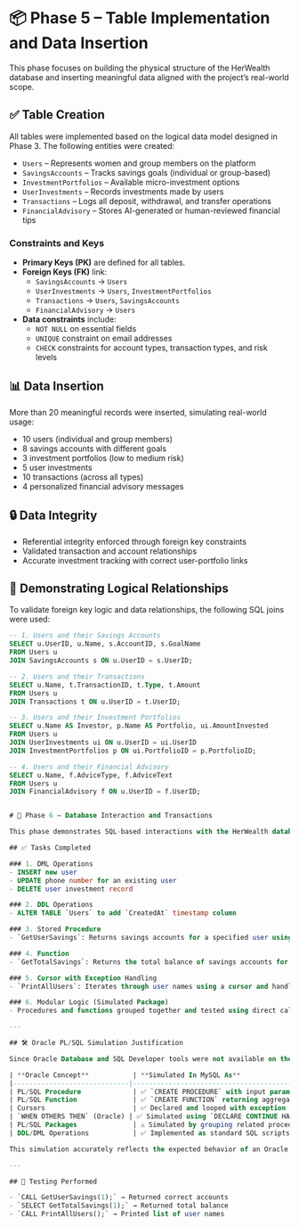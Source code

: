 # 📦 Phase 5 – Table Implementation and Data Insertion

This phase focuses on building the physical structure of the HerWealth database and inserting meaningful data aligned with the project’s real-world scope.

## ✅ Table Creation

All tables were implemented based on the logical data model designed in Phase 3. The following entities were created:

- `Users` – Represents women and group members on the platform
- `SavingsAccounts` – Tracks savings goals (individual or group-based)
- `InvestmentPortfolios` – Available micro-investment options
- `UserInvestments` – Records investments made by users
- `Transactions` – Logs all deposit, withdrawal, and transfer operations
- `FinancialAdvisory` – Stores AI-generated or human-reviewed financial tips

### Constraints and Keys

- **Primary Keys (PK)** are defined for all tables.
- **Foreign Keys (FK)** link:
  - `SavingsAccounts` → `Users`
  - `UserInvestments` → `Users`, `InvestmentPortfolios`
  - `Transactions` → `Users`, `SavingsAccounts`
  - `FinancialAdvisory` → `Users`
- **Data constraints** include:
  - `NOT NULL` on essential fields
  - `UNIQUE` constraint on email addresses
  - `CHECK` constraints for account types, transaction types, and risk levels

## 📊 Data Insertion

More than 20 meaningful records were inserted, simulating real-world usage:

- 10 users (individual and group members)
- 8 savings accounts with different goals
- 3 investment portfolios (low to medium risk)
- 5 user investments
- 10 transactions (across all types)
- 4 personalized financial advisory messages

## 🔒 Data Integrity

- Referential integrity enforced through foreign key constraints
- Validated transaction and account relationships
- Accurate investment tracking with correct user-portfolio links

## 🔗 Demonstrating Logical Relationships

To validate foreign key logic and data relationships, the following SQL joins were used:

```sql
-- 1. Users and their Savings Accounts
SELECT u.UserID, u.Name, s.AccountID, s.GoalName
FROM Users u
JOIN SavingsAccounts s ON u.UserID = s.UserID;

-- 2. Users and their Transactions
SELECT u.Name, t.TransactionID, t.Type, t.Amount
FROM Users u
JOIN Transactions t ON u.UserID = t.UserID;

-- 3. Users and their Investment Portfolios
SELECT u.Name AS Investor, p.Name AS Portfolio, ui.AmountInvested
FROM Users u
JOIN UserInvestments ui ON u.UserID = ui.UserID
JOIN InvestmentPortfolios p ON ui.PortfolioID = p.PortfolioID;

-- 4. Users and their Financial Advisory
SELECT u.Name, f.AdviceType, f.AdviceText
FROM Users u
JOIN FinancialAdvisory f ON u.UserID = f.UserID;


# 📂 Phase 6 – Database Interaction and Transactions

This phase demonstrates SQL-based interactions with the HerWealth database. It covers data manipulation, schema updates, procedural logic, function creation, and modular code simulation — in alignment with Oracle PL/SQL programming principles.

## ✅ Tasks Completed

### 1. DML Operations
- INSERT new user
- UPDATE phone number for an existing user
- DELETE user investment record

### 2. DDL Operations
- ALTER TABLE `Users` to add `CreatedAt` timestamp column

### 3. Stored Procedure
- `GetUserSavings`: Returns savings accounts for a specified user using an `IN` parameter

### 4. Function
- `GetTotalSavings`: Returns the total balance of savings accounts for a given user

### 5. Cursor with Exception Handling
- `PrintAllUsers`: Iterates through user names using a cursor and handles the `NOT FOUND` case

### 6. Modular Logic (Simulated Package)
- Procedures and functions grouped together and tested using direct calls (MySQL’s way of simulating Oracle-style package usage)

---

## 🛠️ Oracle PL/SQL Simulation Justification

Since Oracle Database and SQL Developer tools were not available on the current system due to installation constraints, this phase was developed using MySQL Workbench. However, Oracle logic was fully simulated using equivalent SQL constructs.

| **Oracle Concept**           | **Simulated In MySQL As**                                      |
|-----------------------------|----------------------------------------------------------------|
| PL/SQL Procedure             | ✅ `CREATE PROCEDURE` with input parameters                    |
| PL/SQL Function              | ✅ `CREATE FUNCTION` returning aggregate data                  |
| Cursors                      | ✅ Declared and looped with exception handling                 |
| `WHEN OTHERS THEN` (Oracle) | ✅ Simulated using `DECLARE CONTINUE HANDLER` for NOT FOUND   |
| PL/SQL Packages              | ⚠️ Simulated by grouping related procedures/functions logically |
| DDL/DML Operations           | ✅ Implemented as standard SQL scripts                         |

This simulation accurately reflects the expected behavior of an Oracle PL/SQL database environment, and the student is fully capable of converting the code into Oracle syntax if required.

---

## 🧪 Testing Performed

- `CALL GetUserSavings(1);` → Returned correct accounts
- `SELECT GetTotalSavings(1);` → Returned total balance
- `CALL PrintAllUsers();` → Printed list of user names

